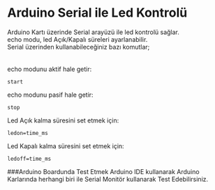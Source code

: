 # Arduino Serial ile Led Kontrolü
Arduino Kartı üzerinde Serial arayüzü ile led kontrolü sağlar. <br>
echo modu, led Açık/Kapalı süreleri ayarlanabilir. <br>
Serial üzerinden kullanabileceğiniz bazı komutlar;<br><br><br>
echo modunu aktif hale getir:<br>
```
start
```
echo modunu pasif hale getir: <br>
```
stop
```
Led Açık kalma süresini set etmek için:<br>
```
ledon=time_ms
```
Led Kapalı kalma süresini set etmek için:<br>
```
ledoff=time_ms
```
###Arduino Boardunda Test Etmek
Arduino IDE kullanarak Arduino Karlarında herhangi biri ile Serial Monitör kullanarak Test Edebilirsiniz.
